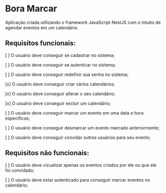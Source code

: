 # Bora Marcar

Aplicação criada utilizando o framework JavaScript NestJS com o intuito de agendar eventos em um calendário.

## Requisitos funcionais:

[ ] O usuário deve conseguir se cadastrar no sistema;

[ ] O usuário deve conseguir se autenticar no sistema;

[ ] O usuário deve conseguir redefinir sua senha no sistema;

[x] O usuário deve conseguir criar vários calendários;

[x] O usuário deve conseguir alterar o seu calendário;

[x] O usuário deve conseguir excluir um calendário;

[ ] O usuário deve conseguir marcar um evento em uma data e hora específicas;

[ ] O usuário deve conseguir desmarcar um evento marcado anteriormente;

[ ] O usuário deve conseguir convidar outros usuários para seu evento;

## Requisitos não funcionais:
[ ] O usuário deve vizualizar apenas os eventos criados por ele ou que ele foi convidado;

[ ] O usuário deve estar autenticado para conseguir marcar eventos no calendário;